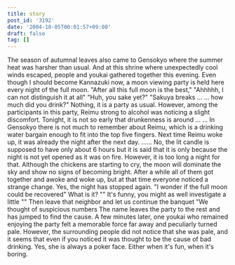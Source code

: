 ```yaml
---
title: story
post_id: '3192'
date: '2004-10-05T00:01:57+09:00'
draft: false
tag: []
---
```


The season of autumnal leaves also came to Gensokyo where the summer heat was harsher than usual. And at this shrine where unexpectedly cool winds escaped, people and youkai gathered together this evening. Even though I should become Kannazuki now, a moon viewing party is held here every night of the full moon. "After all this full moon is the best," "Ahhhhh, I can not distinguish it at all" "Huh, you sake yet?" "Sakuya breaks ... ... how much did you drink?" Nothing, it is a party as usual. However, among the participants in this party, Reimu strong to alcohol was noticing a slight discomfort. Tonight, it is not so early that drunkenness is around ... ... In Gensokyo there is not much to remember about Reimu, which is a drinking water bargain enough to fit into the top five fingers. Next time Reimu woke up, it was already the night after the next day. ...... No, the lit candle is supposed to have only about 6 hours but it is said that it is only because the night is not yet opened as it was on fire. However, it is too long a night for that. Although the chickens are starting to cry, the moon will dominate the sky and show no signs of becoming bright. After a while all of them got together and awoke and woke up, but at that time everyone noticed a strange change. Yes, the night has stopped again. "I wonder if the full moon could be recovered" What is it? "" It's funny, you might as well investigate a little "" Then leave that neighbor and let us continue the banquet "We thought of suspicious numbers The name leaves the party to the rest and has jumped to find the cause. A few minutes later, one youkai who remained enjoying the party felt a memorable force far away and peculiarly turned pale. However, the surrounding people did not notice that she was pale, and it seems that even if you noticed it was thought to be the cause of bad drinking. Yes, she is always a poker face. Either when it's fun, when it's boring.